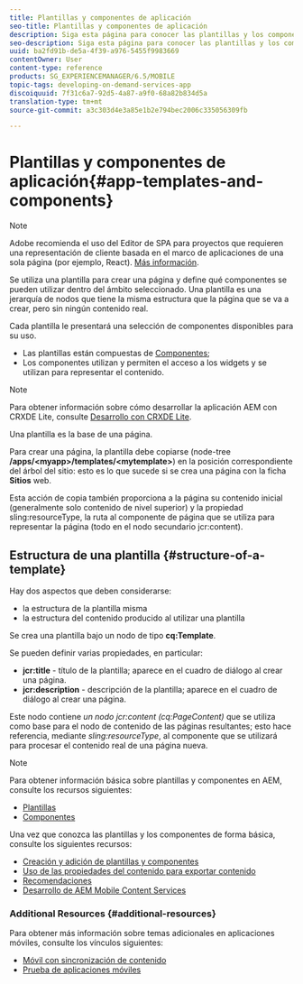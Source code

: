 ```yaml
---
title: Plantillas y componentes de aplicación
seo-title: Plantillas y componentes de aplicación
description: Siga esta página para conocer las plantillas y los componentes de la aplicación. Proporciona información detallada sobre la estructura de las plantillas.
seo-description: Siga esta página para conocer las plantillas y los componentes de la aplicación. Proporciona información detallada sobre la estructura de las plantillas.
uuid: ba2fd91b-de5a-4f39-a976-5455f9983669
contentOwner: User
content-type: reference
products: SG_EXPERIENCEMANAGER/6.5/MOBILE
topic-tags: developing-on-demand-services-app
discoiquuid: 7f31c6a7-92d5-4a87-a9f0-68a82b834d5a
translation-type: tm+mt
source-git-commit: a3c303d4e3a85e1b2e794bec2006c335056309fb

---
```



# Plantillas y componentes de aplicación{#app-templates-and-components}

>[!NOTE]
>
>Adobe recomienda el uso del Editor de SPA para proyectos que requieren una representación de cliente basada en el marco de aplicaciones de una sola página (por ejemplo, React). [Más información](/help/sites-developing/spa-overview.md).

Se utiliza una plantilla para crear una página y define qué componentes se pueden utilizar dentro del ámbito seleccionado. Una plantilla es una jerarquía de nodos que tiene la misma estructura que la página que se va a crear, pero sin ningún contenido real.

Cada plantilla le presentará una selección de componentes disponibles para su uso.

* Las plantillas están compuestas de [Componentes](/help/sites-developing/components.md);
* Los componentes utilizan y permiten el acceso a los widgets y se utilizan para representar el contenido.

>[!NOTE]
>
>Para obtener información sobre cómo desarrollar la aplicación AEM con CRXDE Lite, consulte [Desarrollo con CRXDE Lite](/help/sites-developing/developing-with-crxde-lite.md).

Una plantilla es la base de una página.

Para crear una página, la plantilla debe copiarse (node-tree **/apps/&lt;myapp>/templates/&lt;mytemplate>**) en la posición correspondiente del árbol del sitio: esto es lo que sucede si se crea una página con la ficha **Sitios** web.

Esta acción de copia también proporciona a la página su contenido inicial (generalmente solo contenido de nivel superior) y la propiedad sling:resourceType, la ruta al componente de página que se utiliza para representar la página (todo en el nodo secundario jcr:content).

## Estructura de una plantilla {#structure-of-a-template}

Hay dos aspectos que deben considerarse:

* la estructura de la plantilla misma
* la estructura del contenido producido al utilizar una plantilla

Se crea una plantilla bajo un nodo de tipo **cq:Template**.

Se pueden definir varias propiedades, en particular:

* **jcr:title** - título de la plantilla; aparece en el cuadro de diálogo al crear una página.
* **jcr:description** - descripción de la plantilla; aparece en el cuadro de diálogo al crear una página.

Este nodo contiene *un nodo jcr:content (cq:PageContent)* que se utiliza como base para el nodo de contenido de las páginas resultantes; esto hace referencia, mediante *sling:resourceType*, al componente que se utilizará para procesar el contenido real de una página nueva.

>[!NOTE]
>
>Para obtener información básica sobre plantillas y componentes en AEM, consulte los recursos siguientes:
>
>* [Plantillas](/help/sites-developing/templates.md)
>* [Componentes](/help/sites-developing/components.md)
>



Una vez que conozca las plantillas y los componentes de forma básica, consulte los siguientes recursos:

* [Creación y adición de plantillas y componentes](/help/mobile/mobile-ondemand-app-templates.md)
* [Uso de las propiedades del contenido para exportar contenido](/help/mobile/on-demand-content-properties-exporting.md)
* [Recomendaciones](/help/mobile/best-practices-aem-mobile.md)
* [Desarrollo de AEM Mobile Content Services](//help/mobile/developing-content-services.md)

### Additional Resources {#additional-resources}

Para obtener más información sobre temas adicionales en aplicaciones móviles, consulte los vínculos siguientes:

* [Móvil con sincronización de contenido](/help/mobile/mobile-ondemand-contentsync.md)
* [Prueba de aplicaciones móviles](/help/mobile/develop-mobile-apps-testing.md)

